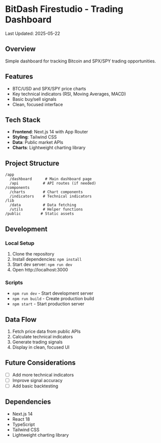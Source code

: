 # BitDash Firestudio - Trading Dashboard

Last Updated: 2025-05-22

## Overview
Simple dashboard for tracking Bitcoin and SPX/SPY trading opportunities.

## Features
- BTC/USD and SPX/SPY price charts
- Key technical indicators (RSI, Moving Averages, MACD)
- Basic buy/sell signals
- Clean, focused interface

## Tech Stack
- **Frontend**: Next.js 14 with App Router
- **Styling**: Tailwind CSS
- **Data**: Public market APIs
- **Charts**: Lightweight charting library

## Project Structure
```
/app
  /dashboard      # Main dashboard page
  /api           # API routes (if needed)
/components
  /charts        # Chart components
  /indicators    # Technical indicators
/lib
  /data          # Data fetching
  /utils         # Helper functions
/public         # Static assets
```

## Development

### Local Setup
1. Clone the repository
2. Install dependencies: `npm install`
3. Start dev server: `npm run dev`
4. Open http://localhost:3000

### Scripts
- `npm run dev` - Start development server
- `npm run build` - Create production build
- `npm start` - Start production server

## Data Flow
1. Fetch price data from public APIs
2. Calculate technical indicators
3. Generate trading signals
4. Display in clean, focused UI

## Future Considerations
- [ ] Add more technical indicators
- [ ] Improve signal accuracy
- [ ] Add basic backtesting

## Dependencies
- Next.js 14
- React 18
- TypeScript
- Tailwind CSS
- Lightweight charting library
